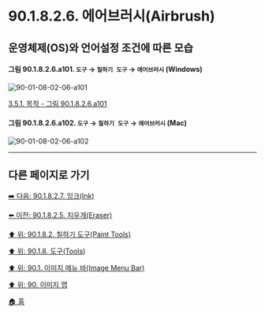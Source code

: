 # 90.1.8.2.6. 에어브러시(Airbrush)
## 운영체제(OS)와 언어설정 조건에 따른 모습

<a id="90-01-08-02-06-a101"></a>

#### 그림 90.1.8.2.6.a101. `도구` → `칠하기 도구` → `에어브러시` (Windows)
![90-01-08-02-06-a101](https://github.com/wonder13662/gimp/assets/15767104/7596369b-dfdd-4b1f-8c2e-321e27407159)

[3.5.1. 목적 - 그림 90.1.8.2.6.a101](./03-05-01-intention.md#90-01-08-02-06-a101)

<a id="90-01-08-02-06-a102"></a>

#### 그림 90.1.8.2.6.a102. `도구` → `칠하기 도구` → `에어브러시` (Mac)
![90-01-08-02-06-a102](https://github.com/wonder13662/gimp/assets/15767104/6e23c3c0-cfc6-419b-9c80-a53277465e36)

***

## 다른 페이지로 가기

[➡️ 다음: 90.1.8.2.7. 잉크(Ink)](./90-01-08-02-07-ink.md)

[⬅️ 이전: 90.1.8.2.5. 지우개(Eraser)](./90-01-08-02-05-eraser.md)

[⬆️ 위: 90.1.8.2. 칠하기 도구(Paint Tools)](./90-01-08-02-00-paint_tools.md)

[⬆️ 위: 90.1.8. 도구(Tools)](./90-01-08-00-tools.md)

[⬆️ 위: 90.1. 이미지 메뉴 바(Image Menu Bar)](./90-01-00-image-menu-bar.md)

[⬆️ 위: 90. 이미지 맵](./90-00-image-map.md)

[🏠 홈](./00-home.md)
